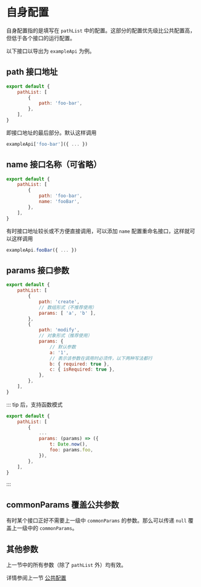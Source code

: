 # 自身配置
自身配置指的是填写在 `pathList` 中的配置。这部分的配置优先级比公共配置高，但低于各个接口的运行配置。

以下接口以导出为 `exampleApi` 为例。

## path 接口地址
```js
export default {
    pathList: [
        {
            path: 'foo-bar',
        },
    ],
}
```

即接口地址的最后部分。默认这样调用

```js
exampleApi['foo-bar']({ ... })
```

## name 接口名称（可省略）
```js
export default {
    pathList: [
        {
            path: 'foo-bar',
            name: 'fooBar',
        },
    ],
}
```

有时接口地址较长或不方便直接调用，可以添加 `name` 配置重命名接口，这样就可以这样调用

```js
exampleApi.fooBar({ ... })
```

## params 接口参数

```js
export default {
    pathList: [
        {
            path: 'create',
            // 数组形式（不推荐使用）
            params: [ 'a', 'b' ],
        },
        {
            path: 'modify',
            // 对象形式（推荐使用）
            params: {
                // 默认参数
                a: '1',
                // 表示该参数在调用时必须传，以下两种写法都行
                b: { required: true },
                c: { isRequired: true },
            },
        },
    ],
}
```

::: tip
<badge text="1.7.0+" /> 后，支持函数模式

```js
export default {
    pathList: [
        {
            ...
            params: (params) => ({
                t: Date.now(),
                foo: params.foo,
            }),
        },
    ],
}
```
:::

## commonParams 覆盖公共参数
有时某个接口正好不需要上一级中 `commonParams` 的参数。那么可以传递 `null` 覆盖上一级中的 `commonParams`。

## 其他参数
上一节中的所有参数（除了 `pathList` 外）均有效。

详情参阅上一节 [公共配置](./common.md)
